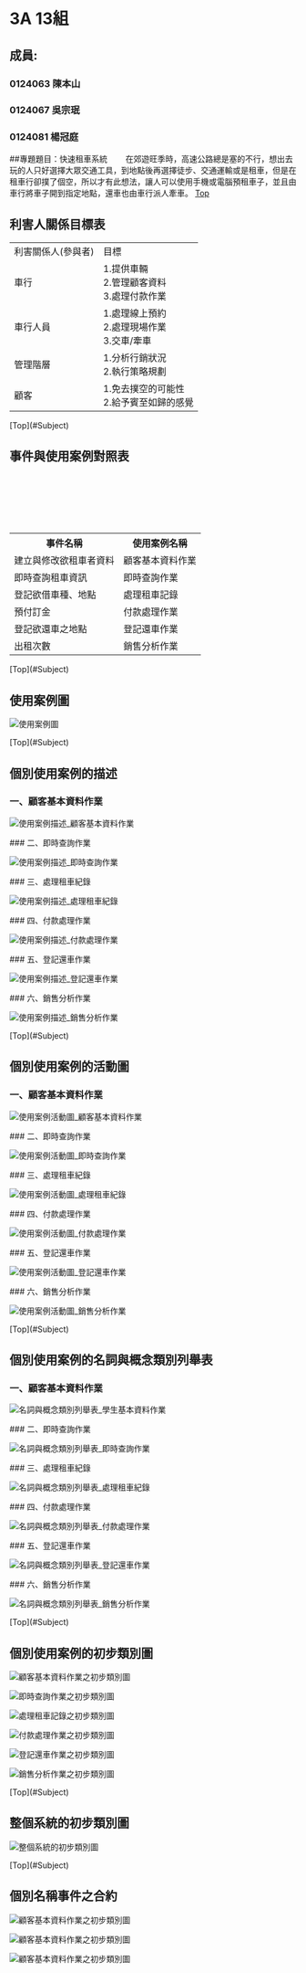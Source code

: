 # 3A 13組
## 成員: 

### 0124063 陳本山
### 0124067 吳宗珉
### 0124081 楊冠庭

##<a name="Subject"/>專題題目：快速租車系統
　　在郊遊旺季時，高速公路總是塞的不行，想出去玩的人只好選擇大眾交通工具，到地點後再選擇徒步、交通運輸或是租車，但是在租車行卻撲了個空，所以才有此想法，讓人可以使用手機或電腦預租車子，並且由車行將車子開到指定地點，還車也由車行派人牽車。
[Top](#Subject)
　　
## 利害人關係目標表

<table border="0">
  <tr>
    <td>利害關係人(參與者)</td>
    <td>目標</td>
  </tr>
  
  <tr>
    <td>車行</td>
    <td>
      1.提供車輛<br>
      2.管理顧客資料<br>
      3.處理付款作業</td>
  </tr>
  
  <tr>
    <td>車行人員</td>
    <td>
      1.處理線上預約<br>
      2.處理現場作業<br>
      3.交車/牽車</td>
  </tr>
  <tr>
    <td>管理階層  </td>
    <td>
      1.分析行銷狀況<br>
      2.執行策略規劃</td>
  </tr>
  <tr>
    <td>顧客</td>
    <td>
      1.免去撲空的可能性<br>
      2.給予賓至如歸的感覺</td>
  </tr>
</table>
[Top](#Subject)

## 事件與使用案例對照表

<table border="0">
　<tr>
　  <th>事件名稱</th>
　  <th>使用案例名稱</th>
　</tr>
　
　<tr>
　  <td>建立與修改欲租車者資料</td>
　  <td>顧客基本資料作業</td>
  </tr>
  
　<tr>
　  <td>即時查詢租車資訊</td>
　  <td>即時查詢作業</td>
　</tr>
　
　<tr>
　  <td>登記欲借車種、地點</td>
　  <td>處理租車記錄</td>
　</tr>
　
　<tr>
　  <td>預付訂金</td>
　  <td>付款處理作業</td>
　</tr>
　
　<tr>
　  <td>登記欲還車之地點</td>
　  <td>登記還車作業</te>
　</tr>
　
　<tr>
　  <td>出租次數</td>
　  <td>銷售分析作業</td>
　</tr>
</table>
[Top](#Subject)

## 使用案例圖

<p><img src="http://i.imgur.com/O9rLpQz.png" title="使用案例圖" /></p>
[Top](#Subject)

## 個別使用案例的描述

### 一、顧客基本資料作業
<p><img src="http://i.imgur.com/nBPoLzv.png" title="使用案例描述_顧客基本資料作業" /></p>
### 二、即時查詢作業
<p><img src="http://i.imgur.com/x8kHrNs.png" title="使用案例描述_即時查詢作業" /></p>
### 三、處理租車紀錄
<p><img src="http://i.imgur.com/X3njtTM.png" title="使用案例描述_處理租車紀錄" /></p>
### 四、付款處理作業
<p><img src="http://i.imgur.com/QYAJFcu.png" title="使用案例描述_付款處理作業" /></p>
### 五、登記還車作業
<p><img src="http://i.imgur.com/QmDY9NO.png" title="使用案例描述_登記還車作業" /></p>
### 六、銷售分析作業
<p><img src="http://i.imgur.com/bTQTnKY.png" title="使用案例描述_銷售分析作業" /></p>
[Top](#Subject)

## 個別使用案例的活動圖

### 一、顧客基本資料作業
<p><img src="http://i.imgur.com/5qsatD5.jpg" title="使用案例活動圖_顧客基本資料作業" /></p>
### 二、即時查詢作業
<p><img src="http://i.imgur.com/vYAmnzV.jpg" title="使用案例活動圖_即時查詢作業" /></p>
### 三、處理租車紀錄
<p><img src="http://i.imgur.com/4alxJ0M.jpg" title="使用案例活動圖_處理租車紀錄" /></p>
### 四、付款處理作業
<p><img src="http://i.imgur.com/wyMNQWv.jpg" title="使用案例活動圖_付款處理作業" /></p>
### 五、登記還車作業
<p><img src="http://i.imgur.com/WqY0U78.jpg" title="使用案例活動圖_登記還車作業" /></p>
### 六、銷售分析作業
<p><img src="http://i.imgur.com/zujNPCo.jpg" title="使用案例活動圖_銷售分析作業" /></p>
[Top](#Subject)

## 個別使用案例的名詞與概念類別列舉表

### 一、顧客基本資料作業
<p><img src="http://i.imgur.com/nvl4B6p.png" title="名詞與概念類別列舉表_學生基本資料作業" /></p>
### 二、即時查詢作業
<p><img src="http://i.imgur.com/9Xgy9dO.png" title="名詞與概念類別列舉表_即時查詢作業" /></p>
### 三、處理租車紀錄
<p><img src="http://i.imgur.com/d7oFb9P.png" title="名詞與概念類別列舉表_處理租車紀錄" /></p>
### 四、付款處理作業
<p><img src="http://i.imgur.com/6pfTS0q.png" title="名詞與概念類別列舉表_付款處理作業" /></p>
### 五、登記還車作業
<p><img src="http://i.imgur.com/CRzKy7O.png" title="名詞與概念類別列舉表_登記還車作業" /></p>
### 六、銷售分析作業
<p><img src="http://i.imgur.com/3YoKwxs.png" title="名詞與概念類別列舉表_銷售分析作業" /></p>
[Top](#Subject)

## 個別使用案例的初步類別圖

<p><img src="http://i.imgur.com/Oy4t7kC.png" title="顧客基本資料作業之初步類別圖" /></p>
<p><img src="http://i.imgur.com/AQGaKHg.png" title="即時查詢作業之初步類別圖" /></p>
<p><img src="http://i.imgur.com/FRuFEEj.png" title="處理租車記錄之初步類別圖" /></p>
<p><img src="http://i.imgur.com/pCKVCGv.png" title="付款處理作業之初步類別圖" /></p>
<p><img src="http://i.imgur.com/XlctJmZ.png" title="登記還車作業之初步類別圖" /></p>
<p><img src="http://i.imgur.com/PYDp0Wa.png" title="銷售分析作業之初步類別圖" /></p>
[Top](#Subject)

## 整個系統的初步類別圖

<p><img src="http://i.imgur.com/1tjZFnC.png" title="整個系統的初步類別圖" /></p>
[Top](#Subject)

## 個別名稱事件之合約

<p><img src="http://i.imgur.com/Oy4t7kC.png" title="顧客基本資料作業之初步類別圖" /></p>
<p><img src="http://i.imgur.com/Oy4t7kC.png" title="顧客基本資料作業之初步類別圖" /></p>
<p><img src="http://i.imgur.com/Oy4t7kC.png" title="顧客基本資料作業之初步類別圖" /></p>


